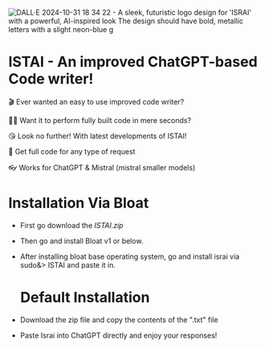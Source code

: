 ![DALL·E 2024-10-31 18 34 22 - A sleek, futuristic logo design for 'ISRAI' with a powerful, AI-inspired look  The design should have bold, metallic letters with a slight neon-blue g](https://github.com/user-attachments/assets/bc2cabec-0163-445d-bfec-3a5afc9eb2f3)

# ISTAI - An improved ChatGPT-based Code writer!

🎬 Ever wanted an easy to use improved code writer?

🧑‍💻 Want it to perform fully built code in mere seconds?

😘 Look no further! With latest developments of ISTAI!

🎀 Get full code for any type of request

👓 Works for ChatGPT & Mistral (mistral smaller models)

# Installation Via Bloat

- First go download the *ISTAI.zip*

- Then go and install Bloat v1 or below.

- After installing bloat base operating system, go and install israi via sudo&> ISTAI and paste it in.

  # Default Installation 
- Download the zip file and copy the contents of the ".txt" file

- Paste Israi into ChatGPT directly and enjoy your responses!
